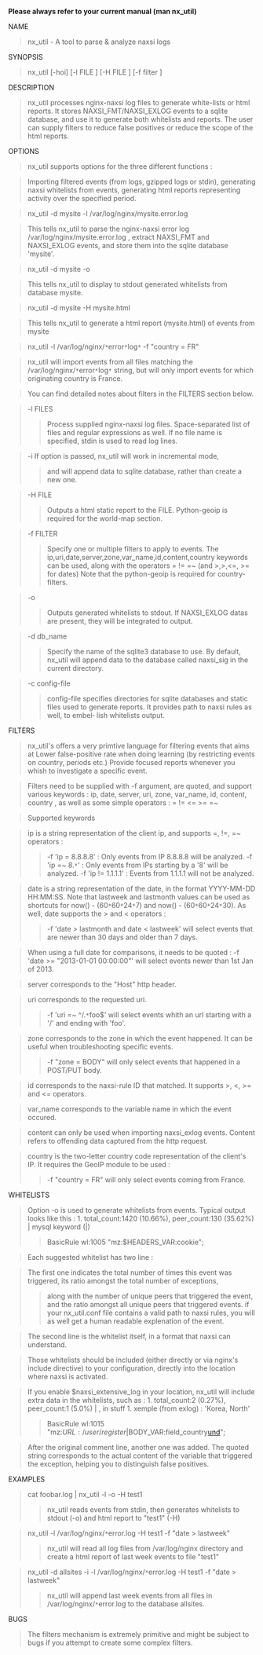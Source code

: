 **Please always refer to your current manual (man nx\_util)**


NAME
> nx\_util - A tool to parse & analyze naxsi logs

SYNOPSIS
> nx\_util [-hoi] [-l FILE ] [-H FILE ] [-f filter ]

DESCRIPTION
> nx\_util processes nginx-naxsi log files to generate white-lists or html reports.  It stores NAXSI\_FMT/NAXSI\_EXLOG events to a sqlite database, and use it to
> generate both whitelists and reports.  The user can supply filters to reduce false positives or reduce the scope of the html reports.

OPTIONS
> nx\_util supports options for the three different functions :

> Importing filtered events (from logs, gzipped logs or stdin),
> generating naxsi whitelists from events,
> generating html reports representing activity over the specified period.

> nx\_util -d mysite -l /var/log/nginx/mysite.error.log

> This tells nx\_util to parse the nginx-naxsi error log /var/log/nginx/mysite.error.log , extract NAXSI\_FMT and NAXSI\_EXLOG events, and store  them  into  the
> sqlite database 'mysite'.

> nx\_util -d mysite -o

> This tells nx\_util to display to stdout generated whitelists from database mysite.

> nx\_util -d mysite -H mysite.html

> This tells nx\_util to generate a html report (mysite.html) of events from mysite


> nx\_util -l /var/log/nginx/`*`error`*`log`*` -f "country = FR"

> nx\_util will import events from all files matching the /var/log/nginx/`*`error`*`log`*` string,
> but will only import events for which originating country is France.

> You can find detailed notes about filters in the FILTERS section below.




> -l FILES
> > Process supplied nginx-naxsi log files.
> > Space-separated list of files and regular expressions as well.  If no file name is specified, stdin is used to read log lines.


> -i     If option is passed, nx\_util will work in incremental mode,
> > and will append data to sqlite database, rather than create a new one.



> -H FILE
> > Outputs a html static report to the FILE.
> > Python-geoip is required for the world-map section.



> -f FILTER
> > Specify one or multiple filters to apply to events.
> > The ip,uri,date,server,zone,var\_name,id,content,country keywords can be used,
> > along with the operators = != =~ (and >,>,<=, >= for dates)
> > Note that the python-geoip is required for country-filters.


> -o
> > Outputs generated whitelists to stdout.
> > If NAXSI\_EXLOG datas are present, they will be integrated to output.



> -d db\_name
> > Specify the name of the sqlite3 database to use.
> > By default, nx\_util will append data to the database called naxsi\_sig in the current directory.


> -c config-file
> > config-file  specifies directories for sqlite databases and static files used to generate reports. It provides path to naxsi rules as well, to embel‐
> > lish whitelists output.


FILTERS

> nx\_util's offers a very primtive language for filtering events that aims at
> Lower false-positive rate when doing learning (by restricting events on country, periods etc.)
> Provide focused reports whenever you whish to investigate a specific event.

> Filters need to be supplied with -f argument, are quoted, and support various keywords : ip, date, server, uri, zone, var\_name, id, content,  country  ,  as
> well as some simple operators : = != <= >= =~

> Supported keywords

> ip is a string representation of the client ip, and supports =, !=, =~ operators :
> > -f 'ip = 8.8.8.8'  : Only events from IP 8.8.8.8 will be analyzed.
> > -f 'ip =~ 8.`*`'       : Only events from IPs starting by a '8' will be analyzed.
> > -f 'ip != 1.1.1.1'   : Events from 1.1.1.1 will not be analyzed.


> date is a string representation of the date, in the format YYYY-MM-DD HH:MM:SS.
> Note that lastweek and lastmonth values can be used as shortcuts for now() - (60`*`60`*`24`*`7) and now() - (60`*`60`*`24`*`30).
> As well, date supports the > and < operators :
> > -f 'date > lastmonth and date < lastweek' will select events that are newer than 30 days and older than 7 days.


> When using a full date for comparisons, it needs to be quoted :
> -f 'date >= "2013-01-01 00:00:00"' will select events newer than 1st Jan of 2013.

> server corresponds to the "Host" http header.

> uri corresponds to the requested uri.
> > -f 'uri =~ ^/.`*`foo$' will select events whith an url starting with a '/' and ending with 'foo'.


> zone corresponds to the zone in which the event happened. It can be useful when troubleshooting specific events.
> > -f "zone = BODY" will only select events that happened in a POST/PUT body.


> id corresponds to the naxsi-rule ID that matched. It supports >, <, >= and <= operators.

> var\_name corresponds to the variable name in which the event occured.

> content can only be used when importing naxsi\_exlog events.  Content refers to offending data captured from the http request.

> country is the two-letter country code representation of the client's IP. It requires the GeoIP module to be used :
> > -f "country = FR" will only select events coming from France.


WHITELISTS

> Option -o is used to generate whitelists from events. Typical output looks like this :
    1. total\_count:1420 (10.66%), peer\_count:130 (35.62%) | mysql keyword (|)
> > BasicRule wl:1005 "mz:$HEADERS\_VAR:cookie";


> Each suggested whitelist has two line :

> The first one indicates the total number of times this event was triggered, its ratio amongst the total number of exceptions,
> > along with the number of unique peers that triggered the event, and the ratio amongst all unique peers that triggered events.
> > if your nx\_util.conf file contains a valid path to naxsi rules, you will as well get a human readable explenation of the event.


> The second line is the whitelist itself, in a format that naxsi can understand.

> Those whitelists should be included (either directly or via nginx's include directive) to your configuration,
> directly into the location where naxsi is activated.

> If you enable $naxsi\_extensive\_log in your location, nx\_util will include extra data in the whitelists, such as :
    1. total\_count:2 (0.27%), peer\_count:1 (5.0%) | , in stuff
    1. xemple (from exlog) : 'Korea, North'
> > BasicRule wl:1015 "mz:$URL:/user/register|$BODY\_VAR:field\_country[und](und.md)";


> After the original comment line, another one was added. The quoted string corresponds to the actual content
> of the variable that triggered the exception, helping you to distinguish false positives.


EXAMPLES
> cat foobar.log | nx\_util -l -o -H test1
> > nx\_util reads events from stdin, then generates whitelists to stdout (-o) and html report to  "test1" (-H)


> nx\_util -l /var/log/nginx/`*`error.log -H test1 -f "date > lastweek"
> > nx\_util will read all log files from /var/log/nginx directory
> > and create a html report of last week events to file "test1"


> nx\_util -d allsites -i -l /var/log/nginx/`*`error.log -H test1 -f "date > lastweek"
> > nx\_util will append last week events from all files in /var/log/nginx/`*`error.log to the database allsites.


BUGS

> The filters mechanism is extremely primitive and might be subject to bugs if you attempt to create some complex filters.